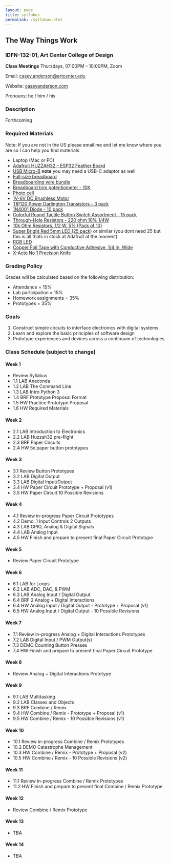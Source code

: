 ```yaml
---
layout: page
title: syllabus
permalink: /syllabus.html
---
```


## The Way Things Work
### IDFN-132-01, Art Center College of Design
**Class Meetings** Thursdays, 07:00PM – 10:00PM, Zoom

Email: casey.anderson@artcenter.edu

Website: [caseyanderson.com](https://caseyanderson.com/)

Pronouns: he / him / his


### Description

Forthcoming

### Required Materials

Note: If you are not in the US please email me and let me know where you are so I can help you find materials

* Laptop (Mac or PC)
* [Adafruit HUZZAH32 – ESP32 Feather Board](https://www.adafruit.com/product/3591)
* [USB Micro-B](https://www.adafruit.com/product/592) **note** you may need a USB-C adaptor as well
* [Full-size breadboard](https://www.adafruit.com/product/239)
* [Breadboarding wire bundle](https://www.amazon.com/Solderless-Flexible-Breadboard-Jumper-100pcs/dp/B005TZJ0AM://www.adafruit.com/product/153)
* [Breadboard trim potentiometer - 10K](https://www.adafruit.com/product/356)
* [Photo cell](https://www.amazon.com/a15071300ux0102-Resistor-Light-Dependent-Photoresistor-Optoresistor/dp/B00Q6ZIK1O)
* [1V-6V DC Brushless Motor](https://www.amazon.com/WOWOONE-1V-6V-Hobby-Motor-Arduino/dp/B08JLR9S9J)
* [TIP120 Power Darlington Transistors - 3 pack](https://www.adafruit.com/product/976)
* [1N4001 Diode - 10 pack](https://www.adafruit.com/product/755)
* [Colorful Round Tactile Button Switch Assortment - 15 pack](https://www.adafruit.com/product/1009)
* [Through-Hole Resistors - 220 ohm 10% 1/4W](https://www.adafruit.com/product/2780)
* [10k Ohm Resistors, 1/2 W, 5% (Pack of 10)](https://www.amazon.com/Projects-10EP51210K0-10k-Resistors-Pack/dp/B0185FKB0K/144-5461209-8263238?psc=1)
* [Super Bright Red 5mm LED (25 pack)](https://www.adafruit.com/product/297) or similar (you dont need 25 but this is all thats in stock at Adafruit at the moment)
* [RGB LED](https://www.adafruit.com/product/159)
* [Copper Foil Tape with Conductive Adhesive, 1/4 In. Wide](https://www.amazon.com/Vasdoo-Conductive-Shielding-Electrical-Grounding/dp/B07RPFRFXK)
* [X-Acto No 1 Precision Knife](https://www.amazon.com/X-Acto-XZ3601-X-ACTO-Knife-Safety/dp/B005KRSWM6)


### Grading Policy

Grades will be calculated based on the following distribution:

* Attendance = 15%
* Lab participation = 15%
* Homework assignments = 35%
* Prototypes = 35%


### Goals

1. Construct simple circuits to interface electronics with digital systems
2. Learn and explore the basic principles of software design
3. Prototype experiences and devices across a continuum of technologies


### Class Schedule (subject to change)

#### Week 1

* Review Syllabus
* 1.1 LAB Anaconda
* 1.2 LAB The Command Line
* 1.3 LAB Intro Python 3
* 1.4 BRF Prototype Proposal Format
* 1.5 HW Practice Prototype Proposal
* 1.6 HW Required Materials


#### Week 2

* 2.1 LAB Introduction to Electronics
* 2.2 LAB Huzzah32 pre-flight
* 2.3 BRF Paper Circuits
* 2.4 HW 5x paper button prototypes


#### Week 3

* 3.1 Review Button Prototypes
* 3.2 LAB Digital Output
* 3.3 LAB Digital Input/Output
* 3.4 HW Paper Circuit Prototype + Proposal (v1)
* 3.5 HW Paper Circuit 10 Possible Revisions


#### Week 4

* 4.1 Review in-progress Paper Circuit Prototypes
* 4.2 Demo: 1 Input Controls 2 Outputs
* 4.3 LAB GPIO, Analog & Digital Signals
* 4.4 LAB Analog Input
* 4.5 HW Finish and prepare to present final Paper Circuit Prototype


#### Week 5

* Review Paper Circuit Prototype


#### Week 6

* 6.1 LAB for Loops
* 6.2 LAB ADC, DAC, & PWM
* 6.3 LAB Analog Input / Digital Output
* 6.4 BRF 2 Analog + Digital Interactions
* 6.4 HW Analog Input / Digital Output - Prototype + Proposal (v1)
* 6.5 HW Analog Input / Digital Output - 10 Possible Revisions


#### Week 7

* 7.1 Review in-progress Analog + Digital Interactions Prototypes
* 7.2 LAB Digital Input / PWM Output(s)
* 7.3 DEMO Counting Button Presses
* 7.4 HW Finish and prepare to present final Paper Circuit Prototype


#### Week 8

* Review Analog + Digital Interactions Prototype


#### Week 9

* 9.1 LAB Multitasking
* 9.2 LAB Classes and Objects
* 9.3 BRF Combine / Remix
* 9.4 HW Combine / Remix - Prototype + Proposal (v1)
* 9.5 HW Combine / Remix - 10 Possible Revisions (v1)


#### Week 10

* 10.1 Review in-progress Combine / Remix Prototypes
* 10.2 DEMO Catastrophe Management
* 10.3 HW Combine / Remix - Prototype + Proposal (v2)
* 10.5 HW Combine / Remix - 10 Possible Revisions (v2)


#### Week 11

* 11.1 Review in-progress Combine / Remix Prototypes
* 11.2 HW Finish and prepare to present final Combine / Remix Prototype


#### Week 12

* Review Combine / Remix Prototype


#### Week 13

* TBA


#### Week 14

* TBA
